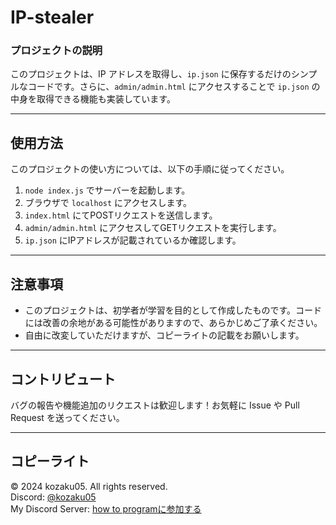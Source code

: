# IP-stealer

### プロジェクトの説明
このプロジェクトは、IP アドレスを取得し、`ip.json` に保存するだけのシンプルなコードです。さらに、`admin/admin.html` にアクセスすることで `ip.json` の中身を取得できる機能も実装しています。

---

## 使用方法
このプロジェクトの使い方については、以下の手順に従ってください。

1. `node index.js` でサーバーを起動します。
2. ブラウザで `localhost` にアクセスします。
3. `index.html` にてPOSTリクエストを送信します。
4. `admin/admin.html` にアクセスしてGETリクエストを実行します。
5. `ip.json` にIPアドレスが記載されているか確認します。

---

## 注意事項
- このプロジェクトは、初学者が学習を目的として作成したものです。コードには改善の余地がある可能性がありますので、あらかじめご了承ください。
- 自由に改変していただけますが、コピーライトの記載をお願いします。

---

## コントリビュート
バグの報告や機能追加のリクエストは歓迎します！お気軽に Issue や Pull Request を送ってください。

---

## コピーライト
© 2024 kozaku05. All rights reserved.  
Discord: [@kozaku05](https://discord.com/users/kozaku05)  
My Discord Server: [how to programに参加する](https://discord.gg/tfyqW3CNZh)
